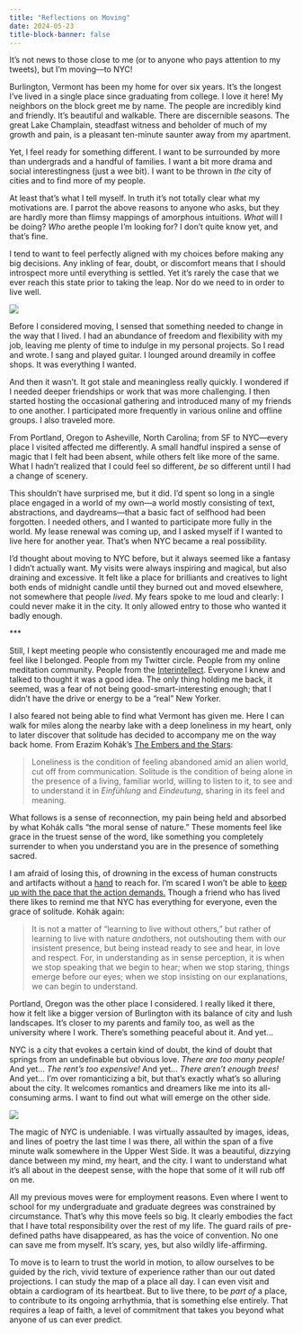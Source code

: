 ```yaml
---
title: "Reflections on Moving"
date: 2024-05-23
title-block-banner: false
---
```


It’s not news to those close to me (or to anyone who pays attention to my tweets), but I’m moving—to NYC!

Burlington, Vermont has been my home for over six years. It’s the longest I’ve lived in a single place since graduating from college. I love it here! My neighbors on the block greet me by name. The people are incredibly kind and friendly. It’s beautiful and walkable. There are discernible seasons. The great Lake Champlain, steadfast witness and beholder of much of my growth and pain, is a pleasant ten-minute saunter away from my apartment.

Yet, I feel ready for something different. I want to be surrounded by more than undergrads and a handful of families. I want a bit more drama and social interestingness (just a wee bit). I want to be thrown in *the* city of cities and to find more of my people.

At least that’s what I tell myself. In truth it’s not totally clear what my motivations are. I parrot the above reasons to anyone who asks, but they are hardly more than flimsy mappings of amorphous intuitions. *What* will I be doing? *Who* arethe people I’m looking for? I don’t quite know yet, and that’s fine.

I tend to want to feel perfectly aligned with my choices before making any big decisions. Any inkling of fear, doubt, or discomfort means that I should introspect more until everything is settled. Yet it’s rarely the case that we ever reach this state prior to taking the leap. Nor do we need to in order to live well.

[![](https://substackcdn.com/image/fetch/w_1456,c_limit,f_auto,q_auto:good,fl_progressive:steep/https%3A%2F%2Fsubstack-post-media.s3.amazonaws.com%2Fpublic%2Fimages%2Fbd8e7727-191e-48d1-be65-ea3955e0819d_4032x3024.jpeg)](https://substackcdn.com/image/fetch/f_auto,q_auto:good,fl_progressive:steep/https%3A%2F%2Fsubstack-post-media.s3.amazonaws.com%2Fpublic%2Fimages%2Fbd8e7727-191e-48d1-be65-ea3955e0819d_4032x3024.jpeg)

Before I considered moving, I sensed that something needed to change in the way that I lived. I had an abundance of freedom and flexibility with my job, leaving me plenty of time to indulge in my personal projects. So I read and wrote. I sang and played guitar. I lounged around dreamily in coffee shops. It was everything I wanted.

And then it wasn’t. It got stale and meaningless really quickly. I wondered if I needed deeper friendships or work that was more challenging. I then started hosting the occasional gathering and introduced many of my friends to one another. I participated more frequently in various online and offline groups. I also traveled more.

From Portland, Oregon to Asheville, North Carolina; from SF to NYC—every place I visited affected me differently. A small handful inspired a sense of magic that I felt had been absent, while others felt like more of the same. What I hadn’t realized that I could feel so different, *be* so different until I had a change of scenery.

This shouldn’t have surprised me, but it did. I’d spent so long in a single place engaged in a world of my own—a world mostly consisting of text, abstractions, and daydreams—that a basic fact of selfhood had been forgotten. I needed others, and I wanted to participate more fully in the world. My lease renewal was coming up, and I asked myself if I wanted to live here for another year. That’s when NYC became a real possibility.

I’d thought about moving to NYC before, but it always seemed like a fantasy I didn’t actually want. My visits were always inspiring and magical, but also draining and excessive. It felt like a place for brilliants and creatives to light both ends of midnight candle until they burned out and moved elsewhere, not somewhere that people *lived*. My fears spoke to me loud and clearly: I could never make it in the city. It only allowed entry to those who wanted it badly enough.

\*\*\*

Still, I kept meeting people who consistently encouraged me and made me feel like I belonged. People from my Twitter circle. People from my online meditation community. People from the [Interintellect](https://interintellect.com/). Everyone I knew and talked to thought it was a good idea. The only thing holding me back, it seemed, was a fear of not being good-smart-interesting enough; that I didn’t have the drive or energy to be a “real” New Yorker.

I also feared not being able to find what Vermont has given me. Here I can walk for miles along the nearby lake with a deep loneliness in my heart, only to later discover that solitude has decided to accompany me on the way back home. From Erazim Kohák’s [The Embers and the Stars](https://www.goodreads.com/book/show/317739.The_Embers_and_the_Stars):

> Loneliness is the condition of feeling abandoned amid an alien world, cut off from communication. Solitude is the condition of being alone in the presence of a living, familiar world, willing to listen to it, to see and to understand it in *Einfühlung* and *Eindeutung*, sharing in its feel and meaning.

What follows is a sense of reconnection, my pain being held and absorbed by what Kohák calls “the moral sense of nature.” These moments feel like grace in the truest sense of the word, like something you completely surrender to when you understand you are in the presence of something sacred.

I am afraid of losing this, of drowning in the excess of human constructs and artifacts without a [hand](https://onbeing.org/poetry/go-to-the-limits-of-your-longing/) to reach for. I’m scared I won’t be able to [keep up with the pace that the action demands.](https://www.themarginalian.org/2015/07/02/amanda-palmer-reads-wislawa-szymborska/) Though a friend who has lived there likes to remind me that NYC has everything for everyone, even the grace of solitude. Kohák again:

> It is not a matter of “learning to live without others,” but rather of learning to live with nature *and*others, not outshouting them with our insistent presence, but being instead ready to see and hear, in love and respect. For, in understanding as in sense perception, it is when we stop speaking that we begin to hear; when we stop staring, things emerge before our eyes; when we stop insisting on our explanations, we can begin to understand.

Portland, Oregon was the other place I considered. I really liked it there, how it felt like a bigger version of Burlington with its balance of city and lush landscapes. It’s closer to my parents and family too, as well as the university where I work. There’s something peaceful about it. And yet…

NYC is a city that evokes a certain kind of doubt, the kind of doubt that springs from an undefinable but obvious love. *There are too many people!* And yet… *The rent’s too expensive!* And yet… *There aren’t enough trees!* And yet… I’m over romanticizing a bit, but that’s exactly what’s so alluring about the city. It welcomes romantics and dreamers like me into its all-consuming arms. I want to find out what will emerge on the other side.

[![](https://substackcdn.com/image/fetch/w_1456,c_limit,f_auto,q_auto:good,fl_progressive:steep/https%3A%2F%2Fsubstack-post-media.s3.amazonaws.com%2Fpublic%2Fimages%2F5a20ec69-32db-48ad-a355-fd7d2a31e81e_1024x1024.jpeg)](https://substackcdn.com/image/fetch/f_auto,q_auto:good,fl_progressive:steep/https%3A%2F%2Fsubstack-post-media.s3.amazonaws.com%2Fpublic%2Fimages%2F5a20ec69-32db-48ad-a355-fd7d2a31e81e_1024x1024.jpeg)

The magic of NYC is undeniable. I was virtually assaulted by images, ideas, and lines of poetry the last time I was there, all within the span of a five minute walk somewhere in the Upper West Side. It was a beautiful, dizzying dance between my mind, my heart, and the city. I want to understand what it’s all about in the deepest sense, with the hope that some of it will rub off on me.

All my previous moves were for employment reasons. Even where I went to school for my undergraduate and graduate degrees was constrained by circumstance. That’s why this move feels so big. It clearly embodies the fact that I have total responsibility over the rest of my life. The guard rails of pre-defined paths have disappeared, as has the voice of convention. No one can save me from myself. It’s scary, yes, but also wildly life-affirming.

To move is to learn to trust the world in motion, to allow ourselves to be guided by the rich, vivid texture of experience rather than our out dated projections. I can study the map of a place all day. I can even visit and obtain a cardiogram of its heartbeat. But to live there, to be *part of* a place, to contribute to its ongoing arrhythmia, that is something else entirely. That requires a leap of faith, a level of commitment that takes you beyond what anyone of us can ever predict.

